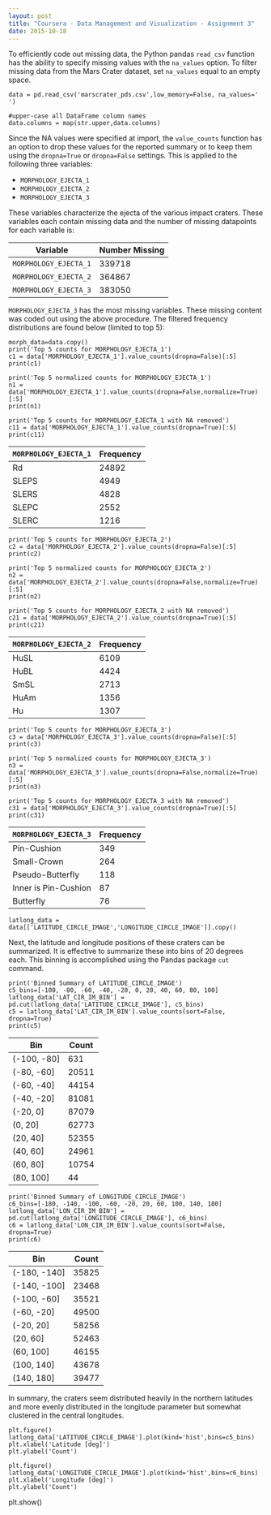 ```yaml
---
layout: post
title: "Coursera - Data Management and Visualization - Assignment 3"
date: 2015-10-18
---
```

To efficiently code out missing data, the Python pandas `read_csv` function 
has the ability to specify missing values with the `na_values` option. To filter 
missing data from the Mars Crater dataset, set `na_values` equal to an empty
space.

	data = pd.read_csv('marscrater_pds.csv',low_memory=False, na_values=' ')
	
	#upper-case all DataFrame column names
	data.columns = map(str.upper,data.columns)

Since the NA values were specified at import, the `value_counts` function has 
an option to drop these values for the reported summary or to keep them using
the `dropna=True` or `dropna=False` settings. This is applied to the following
three variables: 

* `MORPHOLOGY_EJECTA_1`
* `MORPHOLOGY_EJECTA_2`
* `MORPHOLOGY_EJECTA_3`

These variables characterize the ejecta of the various impact craters. These 
variables each contain missing data and the number of missing datapoints for 
each variable is:

|       Variable        | Number Missing |
|-----------------------|----------------|
| `MORPHOLOGY_EJECTA_1` |    339718      |
| `MORPHOLOGY_EJECTA_2` |    364867      |
| `MORPHOLOGY_EJECTA_3` |    383050      |

`MORPHOLOGY_EJECTA_3` has the most missing variables. These missing content 
was coded out using the above procedure. The filtered frequency distributions
are found below (limited to top 5):
 
	morph_data=data.copy()
	print('Top 5 counts for MORPHOLOGY_EJECTA_1')
	c1 = data['MORPHOLOGY_EJECTA_1'].value_counts(dropna=False)[:5]
	print(c1)
	
	print('Top 5 normalized counts for MORPHOLOGY_EJECTA_1')
	n1 = data['MORPHOLOGY_EJECTA_1'].value_counts(dropna=False,normalize=True)[:5]
	print(n1)
	
	print('Top 5 counts for MORPHOLOGY_EJECTA_1 with NA removed')
	c11 = data['MORPHOLOGY_EJECTA_1'].value_counts(dropna=True)[:5]
	print(c11)

| `MORPHOLOGY_EJECTA_1` | Frequency |
|-----------------------|-----------|
|       Rd              |   24892   |
|       SLEPS           |    4949   |
|       SLERS           |    4828   |
|       SLEPC           |    2552   |
|       SLERC           |    1216   |

	print('Top 5 counts for MORPHOLOGY_EJECTA_2')
	c2 = data['MORPHOLOGY_EJECTA_2'].value_counts(dropna=False)[:5]
	print(c2)
	
	print('Top 5 normalized counts for MORPHOLOGY_EJECTA_2')
	n2 = data['MORPHOLOGY_EJECTA_2'].value_counts(dropna=False,normalize=True)[:5]
	print(n2)
	
	print('Top 5 counts for MORPHOLOGY_EJECTA_2 with NA removed')
	c21 = data['MORPHOLOGY_EJECTA_2'].value_counts(dropna=True)[:5]
	print(c21)

| `MORPHOLOGY_EJECTA_2` | Frequency |
|-----------------------|-----------|
|       HuSL            |    6109   |
|       HuBL            |    4424   |
|       SmSL            |    2713   |
|       HuAm            |    1356   |
|       Hu              |    1307   |

	print('Top 5 counts for MORPHOLOGY_EJECTA_3')
	c3 = data['MORPHOLOGY_EJECTA_3'].value_counts(dropna=False)[:5]
	print(c3)
	
	print('Top 5 normalized counts for MORPHOLOGY_EJECTA_3')
	n3 = data['MORPHOLOGY_EJECTA_3'].value_counts(dropna=False,normalize=True)[:5]
	print(n3)
	
	print('Top 5 counts for MORPHOLOGY_EJECTA_3 with NA removed')
	c31 = data['MORPHOLOGY_EJECTA_3'].value_counts(dropna=True)[:5]
	print(c31)

| `MORPHOLOGY_EJECTA_3` | Frequency |
|-----------------------|-----------|
| Pin-Cushion           |     349   |
| Small-Crown           |     264   |
| Pseudo-Butterfly      |     118   |
| Inner is Pin-Cushion  |      87   |
| Butterfly             |      76   |

	latlong_data = data[['LATITUDE_CIRCLE_IMAGE','LONGITUDE_CIRCLE_IMAGE']].copy()

Next, the latitude and longitude positions of these craters can be summarized.
It is effective to summarize these into bins of 20 degrees each. This binning
is accomplished using the Pandas package `cut` command.

	print('Binned Summary of LATITUDE_CIRCLE_IMAGE')
	c5_bins=[-100, -80, -60, -40, -20, 0, 20, 40, 60, 80, 100]
	latlong_data['LAT_CIR_IM_BIN'] = pd.cut(latlong_data['LATITUDE_CIRCLE_IMAGE'], c5_bins)
	c5 = latlong_data['LAT_CIR_IM_BIN'].value_counts(sort=False, dropna=True)
	print(c5)

|    Bin       |  Count |
|--------------|--------|
| (-100, -80]  |    631 |
| (-80, -60]   |  20511 |
| (-60, -40]   |  44154 |
| (-40, -20]   |  81081 |
| (-20, 0]     |  87079 |
| (0, 20]      |  62773 |
| (20, 40]     |  52355 |
| (40, 60]     |  24961 |
| (60, 80]     |  10754 |
| (80, 100]    |     44 |


	print('Binned Summary of LONGITUDE_CIRCLE_IMAGE')
	c6_bins=[-180, -140, -100, -60, -20, 20, 60, 100, 140, 180]
	latlong_data['LON_CIR_IM_BIN'] = pd.cut(latlong_data['LONGITUDE_CIRCLE_IMAGE'], c6_bins)
	c6 = latlong_data['LON_CIR_IM_BIN'].value_counts(sort=False, dropna=True)
	print(c6)

|    Bin       |  Count |
|--------------|--------|
| (-180, -140] |  35825 |
| (-140, -100] |  23468 |
| (-100, -60]  |  35521 |
| (-60, -20]   |  49500 |
| (-20, 20]    |  58256 |
| (20, 60]     |  52463 |
| (60, 100]    |  46155 |
| (100, 140]   |  43678 |
| (140, 180]   |  39477 |

In summary, the craters seem distributed heavily in the northern latitudes
and more evenly distributed in the longitude parameter but somewhat clustered
in the central longitudes.

	plt.figure()
	latlong_data['LATITUDE_CIRCLE_IMAGE'].plot(kind='hist',bins=c5_bins)
	plt.xlabel('Latitude [deg]')
	plt.ylabel('Count')

	plt.figure()
	latlong_data['LONGITUDE_CIRCLE_IMAGE'].plot(kind='hist',bins=c6_bins)
	plt.xlabel('Longitude [deg]')
	plt.ylabel('Count')

plt.show()
